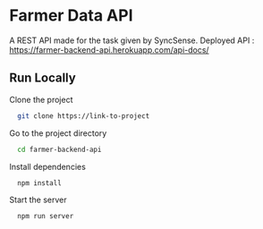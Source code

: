 # Farmer Data API

A REST API made for the task given by SyncSense.
Deployed API : https://farmer-backend-api.herokuapp.com/api-docs/

## Run Locally

Clone the project

```bash
  git clone https://link-to-project
```

Go to the project directory

```bash
  cd farmer-backend-api
```

Install dependencies

```bash
  npm install
```

Start the server

```bash
  npm run server
```
